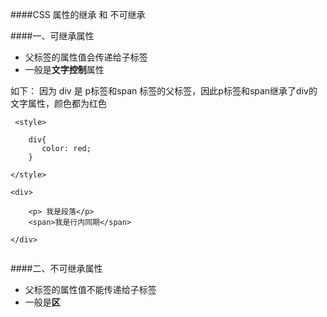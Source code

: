 ####CSS 属性的继承 和 不可继承

####一、可继承属性

- 父标签的属性值会传递给子标签
- 一般是**文字控制**属性

如下： 因为 div 是 p标签和span 标签的父标签，因此p标签和span继承了div的文字属性，颜色都为红色

```objc
 <style>

    div{
       color: red;
    }

</style>
    
<div>

    <p> 我是段落</p>
    <span>我是行内同期</span>

</div>
    
```


####二、不可继承属性
- 父标签的属性值不能传递给子标签
- 一般是**区**

